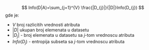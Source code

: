 $$
Info(D|A)=\sum_{j=1}^{V} \frac{|D_{j}|}{|D|}Info(D_{j})
$$
gde je:
- $V$ broj razlicitih vrednosti atributa
- $|D|$ ukupan broj elemenata u datasetu
- $|D_{j}|$ - broj elemenata u datasetu sa $j$-tom vrednoscu atributa
- $Info(D_{j})$ - entropija subseta sa $j$-tom vrednoscu atributa
